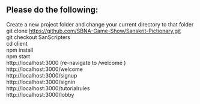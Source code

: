 ## Please do the following:

Create a new project folder and change your current directory to that folder \
git clone https://github.com/SBNA-Game-Show/Sanskrit-Pictionary.git \
git checkout SanScripters \
cd client \
npm install \
npm start \
http://localhost:3000 (re-navigate to /welcome ) \
http://localhost:3000/welcome \
http://localhost:3000/signup \
http://localhost:3000/signin \
http://localhost:3000/tutorialrules \
http://localhost:3000/lobby